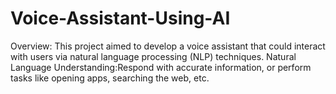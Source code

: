 # Voice-Assistant-Using-AI
Overview: This project aimed to develop a voice assistant that could interact with users via natural language processing (NLP) techniques.   Natural Language Understanding:Respond with accurate information, or perform tasks like opening apps, searching the web, etc. 
